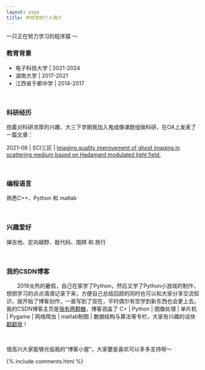 ```yaml
---
layout: page
title: 尹同学的个人简介
---
```


一只正在努力学习的程序猿 ～

### 教育背景

- 电子科技大学 \| 2021-2024
- 湖南大学 \| 2017-2021
- 江西省于都中学 \| 2014-2017

<br>

### 科研经历

抱着对科研浓厚的兴趣，大三下学期我加入鬼成像课题组做科研，在OA上发表了一篇文章：

2021-08 \| SCI三区 \| [Imaging quality improvement of ghost imaging in scattering medium based on Hadamard modulated light field.](https://doi.org/10.1364/AO.400280)

<br>

### 编程语言

熟悉C++、Python 和 matlab
<div style="background:url(/images/zhihu.png);"></div>

<br>

### 兴趣爱好

弹吉他、定向越野、敲代码、围棋 和 旅行

<br>

### 我的CSDN博客

&emsp;&emsp;2019炎热的暑假，自己在家学了Python，然后又学了Python小游戏的制作，想把学习的点点滴滴记录下来，方便自己总结回顾的同时也可以和大家分享交流知识，就开始了博客创作，一直写到了现在，平时偶尔有空学到新东西也会更上去。我的CSDN博客主页是[我有两颗糖](https://blog.csdn.net/qq_41140138?spm=1010.2135.3001.5113)，博客涵盖了 C+ \| Python \| 图像处理 \| 单片机 \| Pygame \| 网络爬虫 \| matlab制图 \| 数据结构与算法等专栏，大家有兴趣的话快[戳戳我](https://blog.csdn.net/qq_41140138?spm=1010.2135.3001.5343)！

<br>

很高兴大家能够光临我的“博客小屋”，大家要是喜欢可以多多支持呀～

{% include comments.html %}
